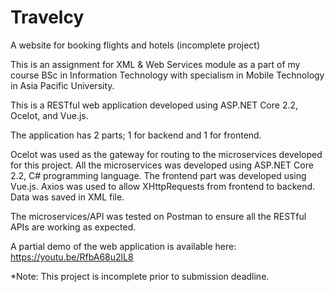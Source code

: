# Travelcy
A website for booking flights and hotels (incomplete project)

This is an assignment for XML & Web Services module as a part of my course BSc in Information Technology with specialism in Mobile Technology in Asia Pacific University.

This is a RESTful web application developed using ASP.NET Core 2.2, Ocelot, and Vue.js.

The application has 2 parts; 1 for backend and 1 for frontend.

Ocelot was used as the gateway for routing to the microservices developed for this project.
All the microservices was developed using ASP.NET Core 2.2, C# programming language.
The frontend part was developed using Vue.js.
Axios was used to allow XHttpRequests from frontend to backend.
Data was saved in XML file.

The microservices/API was tested on Postman to ensure all the RESTful APIs are working as expected.

A partial demo of the web application is available here: https://youtu.be/RfbA68u2lL8

*Note: This project is incomplete prior to submission deadline.
